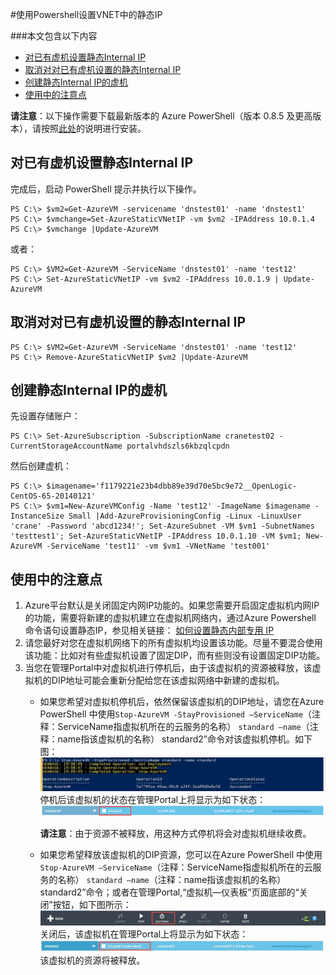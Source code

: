 <properties 
	pageTitle="使用Powershell设置VNET中的静态IP" 
	description="本页介绍如何使用PowerShell来使用静态IP。" 
	services="virtual network" 
	documentationCenter="" 
	authors=""
	manager="" 
	editor=""/>
<tags ms.service="virtual-network-aog" ms.date="" wacn.date="01/21/2016"/>

#使用Powershell设置VNET中的静态IP 

###本文包含以下内容

- [对已有虚机设置静态Internal IP](#exist)
- [取消对对已有虚机设置的静态Internal IP](#cancle)
- [创建静态Internal IP的虚机](#create)
- [使用中的注意点](#note)
 
**请注意**：以下操作需要下载最新版本的 Azure PowerShell（版本 0.8.5 及更高版本），请按照[此处](/documentation/articles/powershell-install-configure)的说明进行安装。


## <a id="exist"></a>对已有虚机设置静态Internal IP

完成后，启动 PowerShell 提示并执行以下操作。

	PS C:\> $vm2=Get-AzureVM -servicename 'dnstest01' -name 'dnstest1'
	PS C:\> $vmchange=Set-AzureStaticVNetIP -vm $vm2 -IPAddress 10.0.1.4
	PS C:\> $vmchange |Update-AzureVM

或者：

	PS C:\> $VM2=Get-AzureVM -ServiceName 'dnstest01' -name 'test12' 
	PS C:\> Set-AzureStaticVNetIP -vm $vm2 -IPAddress 10.0.1.9 | Update-AzureVM
 
## <a id="cancle"></a>取消对对已有虚机设置的静态Internal IP 

	PS C:\> $VM2=Get-AzureVM -ServiceName 'dnstest01' -name 'test12'
	PS C:\> Remove-AzureStaticVNetIP $vm2 |Update-AzureVM
 
## <a id="create"></a>创建静态Internal IP的虚机

先设置存储账户：

	PS C:\> Set-AzureSubscription -SubscriptionName cranetest02 -CurrentStorageAccountName portalvhdszls6kbzqlcpdn

然后创建虚机：

	PS C:\> $imagename='f1179221e23b4dbb89e39d70e5bc9e72__OpenLogic-CentOS-65-20140121'	
	PS C:\> $vm1=New-AzureVMConfig -Name 'test12' -ImageName $imagename -InstanceSize Small |Add-AzureProvisioningConfig -Linux -LinuxUser 'crane' -Password 'abcd1234!'; Set-AzureSubnet -VM $vm1 -SubnetNames 'testtest1'; Set-AzureStaticVNetIP -IPAddress 10.0.1.10 -VM $vm1; New-AzureVM -ServiceName 'test11' -vm $vm1 -VNetName 'test001'

## <a id="note"></a>使用中的注意点

1. Azure平台默认是关闭固定内网IP功能的。如果您需要开启固定虚拟机内网IP的功能，需要将新建的虚拟机建立在虚拟机网络内，通过Azure Powershell 命令语句设置静态IP，参见相关链接： [如何设置静态内部专用 IP](/documentation/articles/virtual-networks-reserved-private-ip)  
2. 请您最好对您在虚拟机网络下的所有虚拟机均设置该功能。尽量不要混合使用该功能：比如对有些虚拟机设置了固定DIP，而有些则没有设置固定DIP功能。
3. 当您在管理Portal中对虚拟机进行停机后，由于该虚拟机的资源被释放，该虚拟机的DIP地址可能会重新分配给您在该虚拟网络中新建的虚拟机。
   - 如果您希望对虚拟机停机后，依然保留该虚拟机的DIP地址，请您在Azure PowerShell 中使用`Stop-AzureVM -StayProvisioned –ServiceName`（注释：ServiceName指虚拟机所在的云服务的名称） `standard –name`（注释：name指该虚拟机的名称） standard2”命令对该虚拟机停机。如下图：
 		![](./media/aog-virtual-network-how-to-use-internal-ip/stop-vm-stay.jpg)
		停机后该虚拟机的状态在管理Portal上将显示为如下状态：
		![](./media/aog-virtual-network-how-to-use-internal-ip/stop-vm-stay-status.gif)
 
		**请注意**：由于资源不被释放，用这种方式停机将会对虚拟机继续收费。
   - 如果您希望释放该虚拟机的DIP资源，您可以在Azure PowerShell 中使用`Stop-AzureVM –ServiceName`（注释：ServiceName指虚拟机所在的云服务的名称） `standard –name`（注释：name指该虚拟机的名称） standard2”命令；或者在管理Portal,“虚拟机—仪表板”页面底部的“关闭”按钮，如下图所示：
 		![](./media/aog-virtual-network-how-to-use-internal-ip/stop-vm-shut.jpg)
		关闭后，该虚拟机在管理Portal上将显示为如下状态：
		![](./media/aog-virtual-network-how-to-use-internal-ip/stop-vm-shut-status.jpg)
		该虚拟机的资源将被释放。
